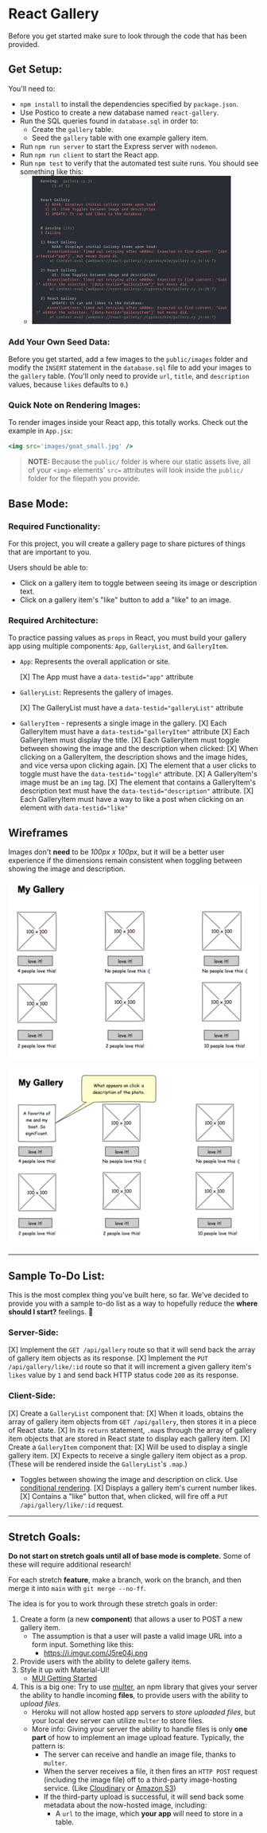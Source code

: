 # React Gallery

Before you get started make sure to look through the code that has been provided.

## Get Setup:

You'll need to:

- `npm install` to install the dependencies specified by `package.json`.
- Use Postico to create a new database named `react-gallery`.
- Run the SQL queries found in `database.sql` in order to:
  - Create the `gallery` table.
  - Seed the `gallery` table with one example gallery item.
- Run `npm run server` to start the Express server with `nodemon`.
- Run `npm run client` to start the React app.
- Run `npm test` to verify that the automated test suite runs. You should see something like this:
  - <img src="instructions_images/test-run.png" width="400px">

### Add Your Own Seed Data:

Before you get started, add a few images to the `public/images` folder and modify the `INSERT` statement in the `database.sql` file to add your images to the `gallery` table. (You'll only need to provide `url`, `title`, and `description` values, because `likes` defaults to `0`.)

### Quick Note on Rendering Images:

To render images inside your React app, this totally works. Check out the example in `App.jsx`:

```jsx
<img src='images/goat_small.jpg' />
```

> **NOTE:** Because the `public/` folder is where our static assets live, all of your `<img>` elements' `src=` attributes will look inside the `public/` folder for the filepath you provide.

## Base Mode:

### Required Functionality:

For this project, you will create a gallery page to share pictures of things that are important to you.

Users should be able to:

- Click on a gallery item to toggle between seeing its image or description text.
- Click on a gallery item's "like" button to add a "like" to an image.

### Required Architecture:

To practice passing values as `props` in React, you must build your gallery app using multiple components: `App`, `GalleryList`, and `GalleryItem`.

- `App`: Represents the overall application or site.

  [X] The App must have a `data-testid="app"` attribute

- `GalleryList`: Represents the gallery of images.

  [X] The GalleryList must have a `data-testid="galleryList"` attribute

- `GalleryItem` - represents a single image in the gallery.
  [X] Each GalleryItem must have a `data-testid="galleryItem"` attribute
  [X] Each GalleryItem must display the title.
  [X] Each GalleryItem must toggle between showing the image and the description when clicked:
  [X] When clicking on a GalleryItem, the description shows and the image hides, and vice versa upon clicking again.
  [X] The element that a user clicks to toggle must have the `data-testid="toggle"` attribute.
  [X] A GalleryItem's image must be an `img` tag.
  [X] The element that contains a GalleryItem's description text must have the `data-testid="description"` attribute.
  [X] Each GalleryItem must have a way to like a post when clicking on an element with `data-testid="like"`

## Wireframes

Images don't **need** to be _100px x 100px_, but it will be a better user experience if the dimensions remain consistent when toggling between showing the image and description.

![mockup one](instructions_images/first-mockup.png)

![mockup two](instructions_images/second-mockup.png)

---

## Sample To-Do List:

This is the most complex thing you've built here, so far. We've decided to provide you with a sample to-do list as a way to hopefully reduce the **where should I start?** feelings. 🙂

### Server-Side:

[X] Implement the `GET /api/gallery` route so that it will send back the array of gallery item objects as its response.
[X] Implement the `PUT /api/gallery/like/:id` route so that it will increment a given gallery item's `likes` value by `1` and send back HTTP status code `200` as its response.

### Client-Side:

[X] Create a `GalleryList` component that:
[X] When it loads, obtains the array of gallery item objects from `GET /api/gallery`, then stores it in a piece of React state.
[X] In its `return` statement, `.map`s through the array of gallery item objects that are stored in React state to display each gallery item.
[X] Create a `GalleryItem` component that:
[X] Will be used to display a single gallery item.
[X] Expects to receive a single gallery item object as a prop. (These will be rendered inside the `GalleryList`'s `.map`.)

- Toggles between showing the image and description on click. Use [conditional rendering](https://react.dev/learn/conditional-rendering).
  [X] Displays a gallery item's current number likes.
  [X] Contains a "like" button that, when clicked, will fire off a `PUT /api/gallery/like/:id` request.

---

## Stretch Goals:

**Do not start on stretch goals until all of base mode is complete.** Some of these will require additional research!

For each stretch **feature**, make a branch, work on the branch, and then merge it into `main` with `git merge --no-ff`.

The idea is for you to work through these stretch goals in order:

1.  Create a form (a new **component**) that allows a user to POST a new gallery item.
    - The assumption is that a user will paste a valid image URL into a form input. Something like this:
      - https://i.imgur.com/J5re04j.png
2.  Provide users with the ability to delete gallery items.
3.  Style it up with Material-UI!
    - [MUI Getting Started](https://mui.com/material-ui/getting-started/)
4.  This is a big one: Try to use [multer](https://github.com/expressjs/multer), an npm library that gives your server the ability to handle incoming **files**, to provide users with the ability to _upload files_.
    - Heroku will not allow hosted app servers to _store uploaded files_, but your local dev server can utilize `multer` to store files.
    - More info: Giving your server the ability to handle files is only **one part** of how to implement an image upload feature. Typically, the pattern is:
      - The server can receive and handle an image file, thanks to `multer`.
      - When the server receives a file, it then fires an `HTTP POST` request (including the image file) off to a third-party image-hosting service. (Like [Cloudinary](https://cloudinary.com/documentation/image_upload_api_reference) or [Amazon S3](https://docs.aws.amazon.com/AmazonS3/latest/userguide/Welcome.html))
      - If the third-party upload is successful, it will send back some metadata about the now-hosted image, including:
        - A `url` to the image, which **your app** will need to store in a table.
